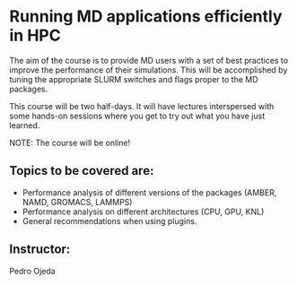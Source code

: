 # Running MD applications efficiently in HPC

The aim of the course is to provide MD users with a set of best practices to improve the performance of their simulations. This will be accomplished by tuning the appropriate SLURM switches and flags proper to the MD packages.

This course will be two half-days. It will have lectures interspersed with some hands-on sessions where you get to try out what you have just learned.

NOTE: The course will be online!

## Topics to be covered are:

- Performance analysis of different versions of the packages (AMBER, NAMD, GROMACS, LAMMPS)
- Performance analysis on different architectures (CPU, GPU, KNL)
- General recommendations when using plugins.

## Instructor: 

Pedro Ojeda
